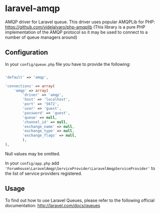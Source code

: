 laravel-amqp
============

AMQP driver for Laravel queue. This driver uses popular AMQPLib for PHP: https://github.com/videlalvaro/php-amqplib
(This library is a pure PHP implementation of the AMQP protocol so it may be used to connect to a number of
queue managers around)


Configuration
------------

In your ```config/queue.php``` file you have to provide the following:

```php

'default' => 'amqp',

'connections' => array(
    'amqp' => array(
        'driver' => 'amqp',
        'host' => 'localhost',
        'port' => '5672',
        'user' => 'guest',
        'password' => 'guest',
        'queue' => null,
        'channel_id' => null,
        'exchange_name' => null,
        'exchange_type' => null,
        'exchange_flags' => null,
        ),
),
```

Null values may be omitted.

In your ```config/app.php``` add ```'Forumhouse\LaravelAmqp\ServiceProvider\LaravelAmqpServiceProvider'``` to the list of service 
providers registered.

Usage
------------

To find out how to use Laravel Queues, please refer to the following official documentation: http://laravel.com/docs/queues